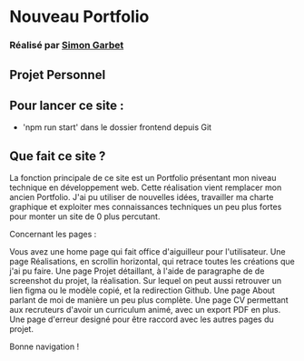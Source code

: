 # Nouveau Portfolio

### Réalisé par [Simon Garbet](https://www.simongarbet.com)

## Projet Personnel

## Pour lancer ce site :

- 'npm run start' dans le dossier frontend depuis Git

## Que fait ce site ?

La fonction principale de ce site est un Portfolio présentant mon niveau technique en développement web.
Cette réalisation vient remplacer mon ancien Portfolio.
J'ai pu utiliser de nouvelles idées, travailler ma charte graphique et exploiter mes connaissances techniques un peu plus fortes pour monter un site de 0 plus percutant.

Concernant les pages :

Vous avez une home page qui fait office d'aiguilleur pour l'utilisateur.
Une page Réalisations, en scrollin horizontal, qui retrace toutes les créations que j'ai pu faire.
Une page Projet détaillant, à l'aide de paragraphe de de screenshot du projet, la réalisation. Sur lequel on peut aussi retrouver un lien figma ou le modèle copié, et la redirection Github.
Une page About parlant de moi de manière un peu plus complète.
Une page CV permettant aux recruteurs d'avoir un curriculum animé, avec un export PDF en plus.
Une page d'erreur designé pour être raccord avec les autres pages du projet.

Bonne navigation !